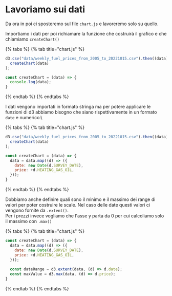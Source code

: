# Lavoriamo sui dati

Da ora in poi ci sposteremo sul file `chart.js` e lavoreremo solo su quello.&#x20;

Importiamo i dati per poi richiamare la funzione che costruirà il grafico e che chiamiamo `createChart()`

{% tabs %}
{% tab title="chart.js" %}
```javascript
d3.csv("data/weekly_fuel_prices_from_2005_to_20221015.csv").then((data) =>
  createChart(data)
);

const createChart = (data) => {
  console.log(data);
}
```
{% endtab %}
{% endtabs %}

I dati vengono importati in formato stringa ma per potere applicare le funzioni di d3 abbiamo bisogno che siano rispettivamente in un formato `date` e numerico:\


{% tabs %}
{% tab title="chart.js" %}
```javascript
d3.csv("data/weekly_fuel_prices_from_2005_to_20221015.csv").then((data) =>
  createChart(data)
);

const createChart = (data) => {
  data = data.map((d) => ({
    date: new Date(d.SURVEY_DATE),
    price: +d.HEATING_GAS_OIL,
  }));
}
```
{% endtab %}
{% endtabs %}

Dobbiamo anche definire quali sono il minimo e il massimo dei range di valori per poter costruire le scale. Nel caso delle date questi valori ci vengono fornite da `.extent()`.\
Per i prezzi invece vogliamo che l'asse y parta da 0 per cui calcoliamo solo il massimo con `.max()`

{% tabs %}
{% tab title="chart.js" %}
```javascript
const createChart = (data) => {
  data = data.map((d) => ({
    date: new Date(d.SURVEY_DATE),
    price: +d.HEATING_GAS_OIL,
  }));
  
  const dateRange = d3.extent(data, (d) => d.date);
  const maxValue = d3.max(data, (d) => d.price);
}

```
{% endtab %}
{% endtabs %}
